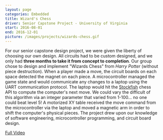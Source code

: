 ```yaml
---
layout: page
categories: Embedded
title: Wizard's Chess
driver: Senior Capstone Project - University of Virginia
start: 2016-08-01
end: 2016-12-01
picture: /images/projects/wizards-chess.gif
---
```

For our senior capstone design project, we were given the liberty of choosing our own design. All circuits had to be custom designed, and we only had **three months to take it from concept to completion**. Our group chose to design and implement "Wizards Chess" from *Harry Potter* (without piece destruction). When a player made a move, the circuit boards on each space detected the magnet on each piece. A microcontroller managed the game state and would communicate any changes to a laptop using the UART communication protocol. The laptop would hit the [Stockfish](https://stockfishchess.org/) chess API to compute the computer's next move. We could vary the difficult of this algorithm via an integer parameter that varied from 1-100... no one could beat level 5! A motorized XY table received the move command from the microcontroller via the laptop and moved a magnetic arm in order to shift the computer's physical pieces. The project drew upon our knowledge of software engineering, microcontroller programming, and circuit board design.

[Full Video](https://www.youtube.com/watch?v=-FcqHKSUEOU)
